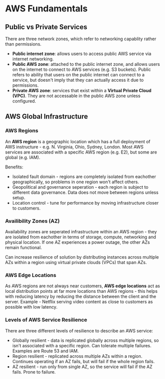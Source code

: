 # AWS Fundamentals

## Public vs Private Services
There are three network zones, which refer to networking capablity rather than permissions.

* **Public internet zone**: allows users to access public AWS service via internet networking.
* **Public AWS zone**: attached to the public internet zone, and allows users on the internet to connect to AWS services (e.g. S3 buckets). Public refers to ability that users on the public internet can connect to a service, but doesn't imply that they can actually access it due to permissions.
* **Private AWS zone**: services that exist within a **Virtual Private Cloud (VPC)**. They are not accessable in the public AWS zone unless configured.

## AWS Global Infrastructure
### AWS Regions
An **AWS region** is a geographic location which has a full deployment of AWS instructure - e.g. N. Virginia, Ohio, Sydney, London. Most AWS services are associated with a specific AWS region (e.g. E2), but some are global (e.g. IAM).

Benefits:
* Isolated fault domain - regions are completely isolated from eachother geographically, so problems in one region won't affect others.
* Geopolitical and governance seperation - each region is subject to different data governance. Data does not move between regions unless setup.
* Location control - tune for performance by moving infrastructure closer to customers.

### Availibility Zones (AZ)
Availability zones are seperated infrastructure within an AWS region - they are isolated from eachother in terms of storage, compute, networking and physical location. If one AZ experiences a power outage, the other AZs remain functional.

Can increase resilience of solution by distributing instances across multiple AZs within a region using virtual private clouds (VPCs) that span AZs.

### AWS Edge Locations
As AWS regions are not always near customers, **AWS edge locations** act as local distribution points at far more locations than AWS regions - this helps with reducing latency by reducing the distance between the client and the server. Example - Netflix serving video content as close to customers as possible with low latency.

### Levels of AWS Service Resilience
There are three different levels of resilience to describe an AWS service:
* Globally resilient - data is replicated globally across multiple regions, so isn't associated with a specific region. Can tolerate multiple failures. Examples are Route 53 and IAM.
* Region resilient - replicated across multiple AZs within a region. Continues operating if an AZ fails, but will fail if the whole region fails.
* AZ resilient - run only from single AZ, so the service will fail if the AZ fails. Prone to failure.